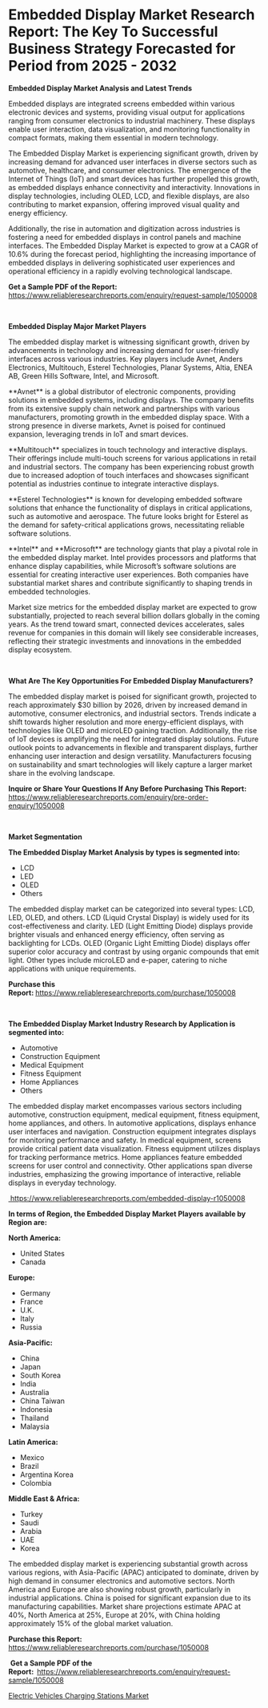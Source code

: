 <p><h1>Embedded Display Market Research Report: The Key To Successful Business Strategy Forecasted for Period from 2025 - 2032</h1></p><p><strong>Embedded Display Market Analysis and Latest Trends</strong></p>
<p><p>Embedded displays are integrated screens embedded within various electronic devices and systems, providing visual output for applications ranging from consumer electronics to industrial machinery. These displays enable user interaction, data visualization, and monitoring functionality in compact formats, making them essential in modern technology.</p><p>The Embedded Display Market is experiencing significant growth, driven by increasing demand for advanced user interfaces in diverse sectors such as automotive, healthcare, and consumer electronics. The emergence of the Internet of Things (IoT) and smart devices has further propelled this growth, as embedded displays enhance connectivity and interactivity. Innovations in display technologies, including OLED, LCD, and flexible displays, are also contributing to market expansion, offering improved visual quality and energy efficiency.</p><p>Additionally, the rise in automation and digitization across industries is fostering a need for embedded displays in control panels and machine interfaces. The Embedded Display Market is expected to grow at a CAGR of 10.6% during the forecast period, highlighting the increasing importance of embedded displays in delivering sophisticated user experiences and operational efficiency in a rapidly evolving technological landscape.</p></p>
<p><strong>Get a Sample PDF of the Report:&nbsp;</strong> <a href="https://www.reliableresearchreports.com/enquiry/request-sample/1050008?utm_campaign=2794&utm_medium=2&utm_source=Github&utm_content=ia&utm_term=06042025&utm_id=embedded-display">https://www.reliableresearchreports.com/enquiry/request-sample/1050008</a></p>
<p>&nbsp;</p>
<p><strong>Embedded Display Major Market Players</strong></p>
<p><p>The embedded display market is witnessing significant growth, driven by advancements in technology and increasing demand for user-friendly interfaces across various industries. Key players include Avnet, Anders Electronics, Multitouch, Esterel Technologies, Planar Systems, Altia, ENEA AB, Green Hills Software, Intel, and Microsoft. </p><p>**Avnet** is a global distributor of electronic components, providing solutions in embedded systems, including displays. The company benefits from its extensive supply chain network and partnerships with various manufacturers, promoting growth in the embedded display space. With a strong presence in diverse markets, Avnet is poised for continued expansion, leveraging trends in IoT and smart devices.</p><p>**Multitouch** specializes in touch technology and interactive displays. Their offerings include multi-touch screens for various applications in retail and industrial sectors. The company has been experiencing robust growth due to increased adoption of touch interfaces and showcases significant potential as industries continue to integrate interactive displays.</p><p>**Esterel Technologies** is known for developing embedded software solutions that enhance the functionality of displays in critical applications, such as automotive and aerospace. The future looks bright for Esterel as the demand for safety-critical applications grows, necessitating reliable software solutions.</p><p>**Intel** and **Microsoft** are technology giants that play a pivotal role in the embedded display market. Intel provides processors and platforms that enhance display capabilities, while Microsoft’s software solutions are essential for creating interactive user experiences. Both companies have substantial market shares and contribute significantly to shaping trends in embedded technologies.</p><p>Market size metrics for the embedded display market are expected to grow substantially, projected to reach several billion dollars globally in the coming years. As the trend toward smart, connected devices accelerates, sales revenue for companies in this domain will likely see considerable increases, reflecting their strategic investments and innovations in the embedded display ecosystem.</p></p>
<p>&nbsp;</p>
<p><strong>What Are The Key Opportunities For Embedded Display Manufacturers?</strong></p>
<p><p>The embedded display market is poised for significant growth, projected to reach approximately $30 billion by 2026, driven by increased demand in automotive, consumer electronics, and industrial sectors. Trends indicate a shift towards higher resolution and more energy-efficient displays, with technologies like OLED and microLED gaining traction. Additionally, the rise of IoT devices is amplifying the need for integrated display solutions. Future outlook points to advancements in flexible and transparent displays, further enhancing user interaction and design versatility. Manufacturers focusing on sustainability and smart technologies will likely capture a larger market share in the evolving landscape.</p></p>
<p><strong>Inquire or Share Your Questions If Any Before Purchasing This Report:</strong> <a href="https://www.reliableresearchreports.com/enquiry/pre-order-enquiry/1050008?utm_campaign=2794&utm_medium=2&utm_source=Github&utm_content=ia&utm_term=06042025&utm_id=embedded-display">https://www.reliableresearchreports.com/enquiry/pre-order-enquiry/1050008</a></p>
<p>&nbsp;</p>
<p><strong>Market Segmentation</strong></p>
<p><strong>The Embedded Display Market Analysis by types is segmented into:</strong></p>
<p><ul><li>LCD</li><li>LED</li><li>OLED</li><li>Others</li></ul></p>
<p><p>The embedded display market can be categorized into several types: LCD, LED, OLED, and others. LCD (Liquid Crystal Display) is widely used for its cost-effectiveness and clarity. LED (Light Emitting Diode) displays provide brighter visuals and enhanced energy efficiency, often serving as backlighting for LCDs. OLED (Organic Light Emitting Diode) displays offer superior color accuracy and contrast by using organic compounds that emit light. Other types include microLED and e-paper, catering to niche applications with unique requirements.</p></p>
<p><strong>Purchase this Report:&nbsp;</strong><a href="https://www.reliableresearchreports.com/purchase/1050008?utm_campaign=2794&utm_medium=2&utm_source=Github&utm_content=ia&utm_term=06042025&utm_id=embedded-display">https://www.reliableresearchreports.com/purchase/1050008</a></p>
<p>&nbsp;</p>
<p><strong>The Embedded Display Market Industry Research by Application is segmented into:</strong></p>
<p><ul><li>Automotive</li><li>Construction Equipment</li><li>Medical Equipment</li><li>Fitness Equipment</li><li>Home Appliances</li><li>Others</li></ul></p>
<p><p>The embedded display market encompasses various sectors including automotive, construction equipment, medical equipment, fitness equipment, home appliances, and others. In automotive applications, displays enhance user interfaces and navigation. Construction equipment integrates displays for monitoring performance and safety. In medical equipment, screens provide critical patient data visualization. Fitness equipment utilizes displays for tracking performance metrics. Home appliances feature embedded screens for user control and connectivity. Other applications span diverse industries, emphasizing the growing importance of interactive, reliable displays in everyday technology.</p></p>
<p><a href="https://www.reliableresearchreports.com/embedded-display-r1050008?utm_campaign=2794&utm_medium=2&utm_source=Github&utm_content=ia&utm_term=06042025&utm_id=embedded-display">&nbsp;https://www.reliableresearchreports.com/embedded-display-r1050008</a></p>
<p><strong>In terms of Region, the Embedded Display Market Players available by Region are:</strong></p>
<p>
    <p> <strong> North America: </strong>
        <ul>
            <li>United States</li>
            <li>Canada</li>
        </ul>
        </p> 
    <p> <strong> Europe: </strong>
        <ul>
            <li>Germany</li>
            <li>France</li>
            <li>U.K.</li>
            <li>Italy</li>
            <li>Russia</li>
        </ul>
        </p> 
    <p> <strong> Asia-Pacific: </strong>
        <ul>
            <li>China</li>
            <li>Japan</li>
            <li>South Korea</li>
            <li>India</li>
            <li>Australia</li>
            <li>China Taiwan</li>
            <li>Indonesia</li>
            <li>Thailand</li>
            <li>Malaysia</li>
        </ul>
        </p> 
    <p> <strong> Latin America: </strong>
        <ul>
            <li>Mexico</li>
            <li>Brazil</li>
            <li>Argentina Korea</li>
            <li>Colombia</li>
        </ul>
        </p> 
    <p> <strong> Middle East & Africa: </strong>
        <ul>
            <li>Turkey</li>
            <li>Saudi</li>
            <li>Arabia</li>
            <li>UAE</li>
            <li>Korea</li>
        </ul>
    </p>
    </p>
<p><p>The embedded display market is experiencing substantial growth across various regions, with Asia-Pacific (APAC) anticipated to dominate, driven by high demand in consumer electronics and automotive sectors. North America and Europe are also showing robust growth, particularly in industrial applications. China is poised for significant expansion due to its manufacturing capabilities. Market share projections estimate APAC at 40%, North America at 25%, Europe at 20%, with China holding approximately 15% of the global market valuation.</p></p>
<p><strong>Purchase this Report: </strong><a href="https://www.reliableresearchreports.com/purchase/1050008?utm_campaign=2794&utm_medium=2&utm_source=Github&utm_content=ia&utm_term=06042025&utm_id=embedded-display">https://www.reliableresearchreports.com/purchase/1050008</a></p>
<p>&nbsp;<strong>Get a Sample PDF of the Report:&nbsp;&nbsp;</strong><a href="https://www.reliableresearchreports.com/enquiry/request-sample/1050008?utm_campaign=2794&utm_medium=2&utm_source=Github&utm_content=ia&utm_term=06042025&utm_id=embedded-display">https://www.reliableresearchreports.com/enquiry/request-sample/1050008</a></p>
<p><strong></strong></p>
<p><p><a href="https://github.com/schwminh2001101/Market-Research-Report-List-1/blob/main/electric-vehicles-charging-stations-market.md?utm_campaign=2794&utm_medium=2&utm_source=Github&utm_content=ia&utm_term=06042025&utm_id=embedded-display">Electric Vehicles Charging Stations Market</a></p></p>